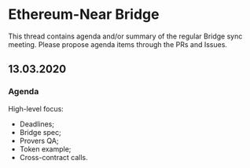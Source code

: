 # Ethereum-Near Bridge
This thread contains agenda and/or summary of the regular Bridge sync meeting. Please propose agenda items through the PRs and Issues.

## 13.03.2020

### Agenda

High-level focus:
* Deadlines;
* Bridge spec;
* Provers QA;
* Token example;
* Cross-contract calls.
